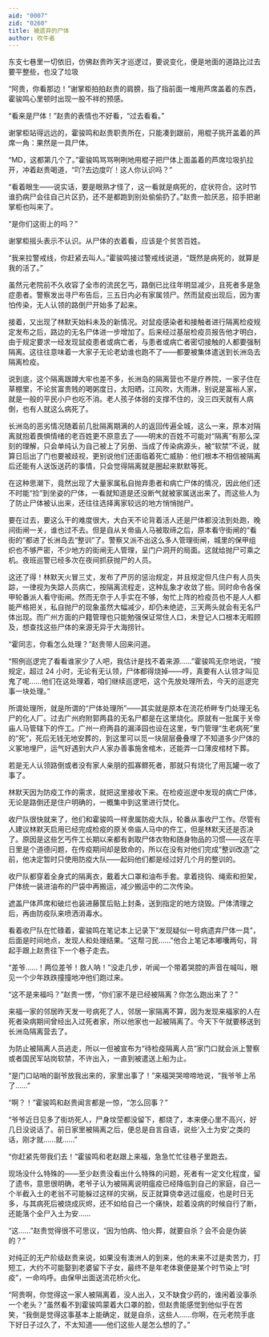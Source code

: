 ```yaml
---
aid: "0007"
zid: "0260"
title: 被遗弃的尸体
author: 吹牛者
---
```


东支七巷里一切依旧，仿佛赵贵昨天才巡逻过，要说变化，便是地面的道路比过去要平整些，也没了垃圾

“阿贵，你看那边！”谢掌柜拍拍赵贵的肩膀，指了指前面一堆用芦席盖着的东西，霍骏鸣心里顿时出现一股不祥的预感。

“看来是尸体！”赵贵的表情也不好看，“过去看看。”

谢掌柜站得远远的，霍骏鸣和赵贵职责所在，只能凑到跟前，用棍子挑开盖着的芦席一角：果然是一具尸体。

“MD，这都第几个了。”霍骏鸣骂骂咧咧地用棍子把尸体上面盖着的芦席垃圾扒拉开，冲着赵贵喝道，“吖?去边度吖！这人你认识吗？”

“看着眼生――说实话，要是眼熟才怪了，这一看就是病死的，症状符合。这时节谁扔病尸会往自己片区扔，还不是都跑到别处偷偷扔了。”赵贵一脸厌恶，招手把谢掌柜也叫来了。

“是你们这街上的吗？”

谢掌柜摇头表示不认识。从尸体的衣着看，应该是个贫苦百姓。

“我来拉警戒线，你赶紧去叫人。”霍骏鸣接过警戒线说道，“既然是病死的，就算是我的活了。”

虽然元老院前不久收容了全市的流民乞丐，路倒已比往年明显减少，且死者多是急症患者。警察发出寻尸布告后，三五日内必有家属领尸。然而鼠疫出现后，因为害怕传染，无人认领的路倒尸开始多了起来。

接着，又出现了林默天始料未及的新情况。对鼠疫感染者和接触者进行隔离检疫规定发布之后，路边的无名尸体进一步增加了。后来经过基层检疫员报告他才明白，由于规定要求一经发现鼠疫患者或病亡者，与患者或病亡者密切接触的人都要强制隔离。这往往意味着一大家子无论老幼谁也跑不了――都要被集体遣送到长洲岛去隔离检疫。

说到底，这个隔离跟蹲大牢也差不多，长洲岛的隔离营也不是疗养院，一家子住在草棚里，不论贫富贵贱的喝粥度日，太阳晒，江风吹，大雨淋，别说是富裕人家，就是一般的平民小户也吃不消。老人孩子体弱的支撑不住的，没三四天就有人病倒，也有人就这么病死了。

长洲岛的恶劣情况随着前几批隔离期满的人的返回传遍全城，这么一来，原本对隔离就抱着畏惧情绪的老百姓更不原意去了――明末的百姓不可能对“隔离”有那么深刻的理解，只会单纯认为自己被上了另册、当成了传染病源头，被“软禁”不说，就算日后出了门也要被歧视，更别说他们还面临着死亡威胁：他们根本不相信被隔离后还能有人送饭送药的事情，只会觉得隔离就是圈起来默默等死。

在这种思潮下，竟然出现了大量家属私自抛弃患者和病亡尸体的情况，因此他们还不时能“捡”到坐姿的尸体，一看就知道是还没断气就被家属送出来了。而这些人为了防止尸体被认出来，还往往选择离家较远的地方悄悄抛尸。

要在过去，要这么干的难度很大，大白天不论背着活人还是尸体都没法到处跑，晚间街闸一关，谁也过不去。但是自从关帝庙人马被取缔之后，原本看守街闸的“看街的”都进了长洲岛去“整训”了。警察又派不出这么多人管理街闸，城里的保甲组织也不够严密，不少地方的街闸无人管理，呈门户洞开的局面。这就给抛尸可乘之机。夜班巡警已经多次在夜间抓获抛尸的人员。

这还了得！林默天火冒三丈，发布了严厉的惩治规定，并且规定但凡住户有人员失踪，一律视为失踪人员病亡，按隔离流程走，这种乱象才收敛了些。同时命令各保甲轮番派人看守街闸。然而无奈于人手实在不够，匆忙上阵的检疫员也不是人人都能严格把关，私自抛尸的现象虽然大幅减少，却仍未绝迹，三天两头就会有无名尸体出现。而广州方面的户籍管理也只能勉强保证常住人口，未登记人口根本无暇顾及，想查找这些尸体的来源无异于大海捞针。

“霍同志，你看怎么处理？”赵贵带人回来问道。

“照例巡逻完了看看谁家少了人吧，我估计是找不着来源……”霍骏鸣无奈地说，“按规定，超过 24 小时，无论有无认领，尸体都得烧掉――哼，真要有人认领才叫见鬼了呢……他们在这处理着，咱们继续巡逻吧，这个先放处理所去，今天的巡逻完事一块处理。”

所谓处理所，就是所谓的“尸体处理所”――其实就是原本在流花桥畔专门处理无名尸的化人厂。过去广州府附郭两县的无名尸都是在这里烧化。原就有一批属于关帝庙人马管辖下的仵工。广州一府两县的漏泽园也设在这里，专门管理“生老病死”里的“死”，死后无钱无地安葬的，到这里可以觅一块层层叠叠埋了不知道多少尸体的义冢地埋尸，运气好遇到大户人家办善事施舍棺木，还能弄一口薄皮棺材下葬。

若是无人认领路倒或者没有家人亲朋的孤寡鳏死者，那就只有烧化了用瓦罐一收了事了。

林默天因为防疫工作的需求，就把这里接收下来。在检疫巡逻中发现的病亡尸体，无论是路倒还是住户明确的，一概集中到这里进行焚化。

收尸队很快就来了，他们和霍骏鸣一样隶属防疫大队，轮番从事收尸工作。尽管有人建议林默天启用已经完成检疫的原关帝庙人马中的仵工，但是林默天还是否决了。原因是这些乞丐仵工长期以来都有剥取尸体衣物和随身物品的习惯――这在平日里是个道德问题，在传疫期间却是致命的，所以在没有对他们完成“整训改造”之前，他决定暂时只使用防疫大队――起码他们都是经过好几个月的整训的。

收尸队都穿着全身式的隔离衣，戴着大口罩和油布手套。拿着挠钩、绳索和担架，尸体统一装进油布的尸袋中再搬运，减少搬运中的二次传染。

遮盖尸体芦席和破烂也装进藤筐后贴上封条，送到指定的地方烧毁。尸体清理之后，再由防疫队来喷洒消毒水。

看着收尸队在忙碌着，霍骏鸣在笔记本上记录下“发现疑似一号病遗弃尸体一具”，后面是时间地点，发现人和处理结果。“这帮刁民……”他合上笔记本嘟囔两句，背起手跟上赵贵往下一个巷子走去。

“差爷……！两位差爷！救人呐！”没走几步，听闻一个带着哭腔的声音在喊叫，眼见一个少年跌跌撞撞地冲他们跑过来。

“这不是来福吗？”赵贵一愣，“你们家不是已经被隔离？你怎么跑出来了？”

来福一家的邻居昨天发一号病死了人，邻居一家隔离不算，因为发现来福家的人在死者染病期间曾经出入过死者家，所以他家也一起被隔离了。今天下午就要移送到长洲岛隔离营去了。

为防止被隔离人员逃走，所以一但被宣布为“待检疫隔离人员”家门口就会派上警察或者国民军站岗软禁，不许出入，一直到被遣送上船为止。

“是门口站哨的副爷放我出来的，家里出事了！”来福哭哭啼啼地说，“我爷爷上吊了……”

“啊？！”霍骏鸣和赵贵闻言都是一惊，“怎么回事？”

“爷爷近日见多了街坊死人，尸身坟茔都没留下，都烧了，本来便心里不高兴，好几日没说话了。前日家里被隔离之后，便总是自言自语，说些‘入土为安’之类的话，刚才就……就……”

“你赶紧先带我们去！”霍骏鸣和老赵跟上来福，急急忙忙往巷子里跑去。

现场没什么特殊的――至少赵贵没看出什么特殊的问题，死者有一定文化程度，留了遗书，意思很明确，老爷子认为被隔离说明瘟疫已经降临到自己的家庭，自己一个半截入土的老翁不可能躲过这样的灾祸，反正就算侥幸逃过瘟疫，也是时日无多，与其病死后被烧成灰烬，还不如给自己一个痛快，趁着没病的时候自行了断，还能落个全尸入土为安……

“这……”赵贵觉得很不可思议，“因为怕病、怕火葬，就要自杀？会不会是伪装的？”

对纯正的无产阶级赵贵来说，如果没有澳洲人的到来，他的未来不过是卖苦力，打短工，大约不可能娶到老婆留下子女，最终不是年老体衰便是某个时节染上“时疫”，一命呜呼。由保甲出面送流花桥火化。

“阿贵啊，你觉得这一家人被隔离着，没人出入，又不缺食少药的，谁闲着没事杀一个老头？”虽然看不到霍骏鸣蒙着大口罩的脸，但赵贵能感觉到他似乎在苦笑，“我倒是觉得这事基本上能确定，就是自杀，这些人……你啊，在元老院手底下好日子过久了，不太知道――他们这些人是怎么想的了。”
